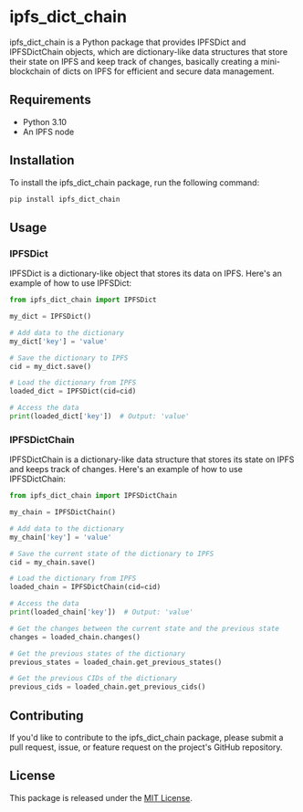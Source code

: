 # ipfs_dict_chain

ipfs_dict_chain is a Python package that provides IPFSDict and IPFSDictChain objects, which are dictionary-like data structures that store their state on IPFS and keep track of changes, basically creating a mini-blockchain of dicts on IPFS for efficient and secure data management.

## Requirements

- Python 3.10
- An IPFS node

## Installation

To install the ipfs_dict_chain package, run the following command:

```bash
pip install ipfs_dict_chain
```

## Usage

### IPFSDict

IPFSDict is a dictionary-like object that stores its data on IPFS. Here's an example of how to use IPFSDict:

```python
from ipfs_dict_chain import IPFSDict

my_dict = IPFSDict()

# Add data to the dictionary
my_dict['key'] = 'value'

# Save the dictionary to IPFS
cid = my_dict.save()

# Load the dictionary from IPFS
loaded_dict = IPFSDict(cid=cid)

# Access the data
print(loaded_dict['key'])  # Output: 'value'
```

### IPFSDictChain

IPFSDictChain is a dictionary-like data structure that stores its state on IPFS and keeps track of changes. Here's an example of how to use IPFSDictChain:

```python
from ipfs_dict_chain import IPFSDictChain

my_chain = IPFSDictChain()

# Add data to the dictionary
my_chain['key'] = 'value'

# Save the current state of the dictionary to IPFS
cid = my_chain.save()

# Load the dictionary from IPFS
loaded_chain = IPFSDictChain(cid=cid)

# Access the data
print(loaded_chain['key'])  # Output: 'value'

# Get the changes between the current state and the previous state
changes = loaded_chain.changes()

# Get the previous states of the dictionary
previous_states = loaded_chain.get_previous_states()

# Get the previous CIDs of the dictionary
previous_cids = loaded_chain.get_previous_cids()
```

## Contributing

If you'd like to contribute to the ipfs_dict_chain package, please submit a pull request, issue, or feature request on the project's GitHub repository.

## License

This package is released under the [MIT License](LICENSE).
